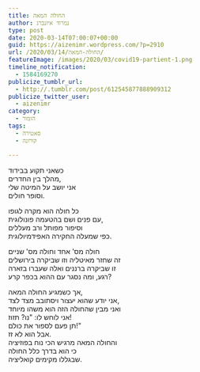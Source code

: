 ```yaml
---
title: החולה המאה
author: נמרוד איזנברג
type: post
date: 2020-03-14T07:00:07+00:00
guid: https://aizenimr.wordpress.com/?p=2910
url: /2020/03/14/החולה-המאה/
featureImage: /images/2020/03/covid19-partient-1.png
timeline_notification:
  - 1584169270
publicize_tumblr_url:
  - http://.tumblr.com/post/612545877888909312
publicize_twitter_user:
  - aizenimr
category:
  - הומור
tags:
  - סאטירה
  - קורונה

---
```

כשאני תקוע בבידוד  
מהלך בין החדרים,  
אני יושב על המיטה שלי  
וסופר חולים.

כל חולה הוא מקרה לגופו  
עם פנים ושם בהטעמה פונולוגית,  
וסיפור מפותל ורב מעללים  
כפי שמעלה החקירה האפידמיולוגית.

חולה מס' אחד וחולה מס' שניים  
זה שחזר מאיטליה וזו שביקרה בירושלים  
זו שביקרה ברננים ואלה שעברו בזארה  
רגע, ומה נסגר עם ההוא בכפר קרע?

אך כשמגיע החולה המאה,  
אני יודע שהוא יעצור ויסתובב מצד לצד,  
ואני מבין שהחולה הזה הוא משהו מיוחד  
אני לוחש לו: "נו? תזוז!  
תן פעם לספור את כולם!"  
אבל הוא לא זז.  
והחולה המאה מרגיש הכי נוח בפוזיציה  
כי הוא בדרך כלל החולה  
שבגללו מקימים קואליציה.
